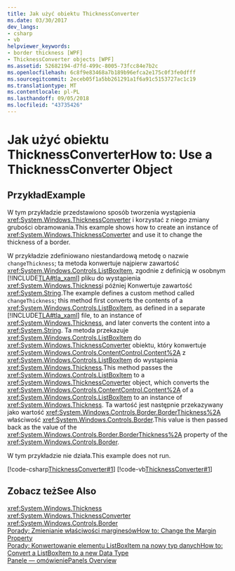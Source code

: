 ```yaml
---
title: Jak użyć obiektu ThicknessConverter
ms.date: 03/30/2017
dev_langs:
- csharp
- vb
helpviewer_keywords:
- border thickness [WPF]
- ThicknessConverter objects [WPF]
ms.assetid: 52682194-d7fd-499c-8005-73fcc84e7b2c
ms.openlocfilehash: 6c8f9e83468a7b189b96efca2e175c0f3fe0dfff
ms.sourcegitcommit: 2eceb05f1a5bb261291a1f6a91c5153727ac1c19
ms.translationtype: MT
ms.contentlocale: pl-PL
ms.lasthandoff: 09/05/2018
ms.locfileid: "43735426"
---
```

# <a name="how-to-use-a-thicknessconverter-object"></a><span data-ttu-id="b292b-102">Jak użyć obiektu ThicknessConverter</span><span class="sxs-lookup"><span data-stu-id="b292b-102">How to: Use a ThicknessConverter Object</span></span>
## <a name="example"></a><span data-ttu-id="b292b-103">Przykład</span><span class="sxs-lookup"><span data-stu-id="b292b-103">Example</span></span>  
 <span data-ttu-id="b292b-104">W tym przykładzie przedstawiono sposób tworzenia wystąpienia <xref:System.Windows.ThicknessConverter> i korzystać z niego zmiany grubości obramowania.</span><span class="sxs-lookup"><span data-stu-id="b292b-104">This example shows how to create an instance of <xref:System.Windows.ThicknessConverter> and use it to change the thickness of a border.</span></span>  
  
 <span data-ttu-id="b292b-105">W przykładzie zdefiniowano niestandardową metodę o nazwie `changeThickness`; ta metoda konwertuje najpierw zawartość <xref:System.Windows.Controls.ListBoxItem>, zgodnie z definicją w osobnym [!INCLUDE[TLA#tla_xaml](../../../../includes/tlasharptla-xaml-md.md)] pliku do wystąpienia <xref:System.Windows.Thickness>i później Konwertuje zawartość <xref:System.String>.</span><span class="sxs-lookup"><span data-stu-id="b292b-105">The example defines a custom method called `changeThickness`; this method first converts the contents of a <xref:System.Windows.Controls.ListBoxItem>, as defined in a separate [!INCLUDE[TLA#tla_xaml](../../../../includes/tlasharptla-xaml-md.md)] file, to an instance of <xref:System.Windows.Thickness>, and later converts the content into a <xref:System.String>.</span></span> <span data-ttu-id="b292b-106">Ta metoda przekazuje <xref:System.Windows.Controls.ListBoxItem> do <xref:System.Windows.ThicknessConverter> obiektu, który konwertuje <xref:System.Windows.Controls.ContentControl.Content%2A> z <xref:System.Windows.Controls.ListBoxItem> do wystąpienia <xref:System.Windows.Thickness>.</span><span class="sxs-lookup"><span data-stu-id="b292b-106">This method passes the <xref:System.Windows.Controls.ListBoxItem> to a <xref:System.Windows.ThicknessConverter> object, which converts the <xref:System.Windows.Controls.ContentControl.Content%2A> of a <xref:System.Windows.Controls.ListBoxItem> to an instance of <xref:System.Windows.Thickness>.</span></span> <span data-ttu-id="b292b-107">Ta wartość jest następnie przekazywany jako wartość <xref:System.Windows.Controls.Border.BorderThickness%2A> właściwość <xref:System.Windows.Controls.Border>.</span><span class="sxs-lookup"><span data-stu-id="b292b-107">This value is then passed back as the value of the <xref:System.Windows.Controls.Border.BorderThickness%2A> property of the <xref:System.Windows.Controls.Border>.</span></span>  
  
 <span data-ttu-id="b292b-108">W tym przykładzie nie działa.</span><span class="sxs-lookup"><span data-stu-id="b292b-108">This example does not run.</span></span>  
  
 [!code-csharp[ThicknessConverter#1](../../../../samples/snippets/csharp/VS_Snippets_Wpf/ThicknessConverter/CSharp/Window1.xaml.cs#1)]
 [!code-vb[ThicknessConverter#1](../../../../samples/snippets/visualbasic/VS_Snippets_Wpf/ThicknessConverter/VisualBasic/Window1.xaml.vb#1)]  
  
## <a name="see-also"></a><span data-ttu-id="b292b-109">Zobacz też</span><span class="sxs-lookup"><span data-stu-id="b292b-109">See Also</span></span>  
 <xref:System.Windows.Thickness>  
 <xref:System.Windows.ThicknessConverter>  
 <xref:System.Windows.Controls.Border>  
 [<span data-ttu-id="b292b-110">Porady: Zmienianie właściwości marginesów</span><span class="sxs-lookup"><span data-stu-id="b292b-110">How to: Change the Margin Property</span></span>](https://msdn.microsoft.com/library/8a313efd-5f99-4097-b4c1-8fa49d8379a2)  
 [<span data-ttu-id="b292b-111">Porady: Konwertowanie elementu ListBoxItem na nowy typ danych</span><span class="sxs-lookup"><span data-stu-id="b292b-111">How to: Convert a ListBoxItem to a new Data Type</span></span>](https://msdn.microsoft.com/library/7a080b88-184e-4b27-bb61-d42bafba9727)  
 [<span data-ttu-id="b292b-112">Panele — omówienie</span><span class="sxs-lookup"><span data-stu-id="b292b-112">Panels Overview</span></span>](../../../../docs/framework/wpf/controls/panels-overview.md)
